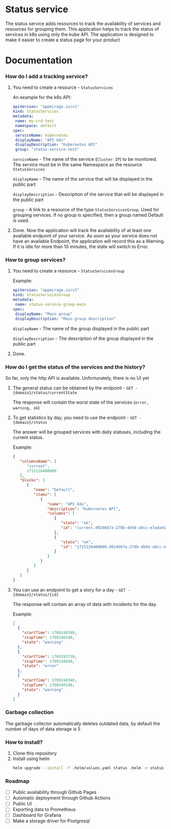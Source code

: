 # Status service

The status service adds resources to track the availability of services and resources for grouping them. This application helps to track the status of services in k8s using only the kube API. The application is designed to make it easier to create a status page for your product

# Documentation

### How do I add a tracking service?

1. You need to create a resource - ```StatusServices```

   An example for the k8s API:
   ```YAML
   apiVersion: "appmirage.io/v1"
   kind: StatusServices
   metadata:
    name: my-crd-test
    namespace: default
   spec:
    serviceName: kubernetes
    displayName: "API k8s"
    displayDescription: "Kubernetes API"
    group: "status-service-test"
   ```
   ```serviceName``` - The name of the service (```Cluster IP```) to be monitored. 
   The service must be in the same Namespace as the resource ```StatusServices```

   ```displayName``` - The name of the service that will be displayed in the public part

   ```displayDescription``` - Description of the service that will be displayed in the public part

   ```group``` - A link to a resource of the type ```StatusServicesGroup```. Used for grouping services.
   If no group is specified, then a group named Default is used.

2. Done. Now the application will track the availability of at least one available endpoint of your service.
   As soon as your service does not have an available Endpoint, the application will record this as a Warning. If it is idle for more than 10 minutes, the state will switch to Error.

### How to group services?

1. You need to create a resource - ```StatusServicesGroup```

   Example:
   ```YAML
   apiVersion: "appmirage.io/v1"
   kind: StatusServicesGroup
   metadata:
    name: status-service-group-main
   spec:
    displayName: "Main group"
    displayDescription: "Main group description"
    ```
   ```displayName``` - The name of the group displayed in the public part

   ```displayDescription``` - The description of the group displayed in the public part
2. Done.

### How do I get the status of the services and the history?
So far, only the http API is available. Unfortunately, there is no UI yet

1. The general status can be obtained by the endpoint - ```GET - {domain}/status/currentState```

   The response will contain the worst state of the services (```error, warning, ok```)
2. To get statistics by day, you need to use the endpoint - ```GET - {domain}/status```

   The answer will be grouped services with daily statuses, including the current status.

   Example:
   ```JSON
   {
      "columnsName": [
         "current",
         1715126400000
      ],
      "blocks": [
         {
            "name": "Default",
            "items": [
               {
                  "name": "API k8s",
                  "description": "Kubernetes API",
                  "columns": [
                     {
                        "state": "ok",
                        "id": "current.d024667a-278b-4b94-a0cc-e7ada417ccd2"
                     },
                     {
                        "state": "ok",
                        "id": "1715126400000.d024667a-278b-4b94-a0cc-e7ada417ccd2"
                     }
                  ]
               }
            ]
         }
      ]
   }
   ```
3. You can use an endpoint to get a story for a day - ```GET - {domain}/status/{id}```

   The response will contain an array of data with incidents for the day.

   Example:
   ```JSON
   [
     {
       "startTime": 1709240340,
       "stopTime": 1709240340,
       "state": "warning"
     },
     {
       "startTime": 1709193750,
       "stopTime": 1709194650,
       "state": "error"
     },
     {
       "startTime": 1709240340,
       "stopTime": 1709240340,
       "state": "warning"
     }
   ]
   ```

### Garbage collection

The garbage collector automatically deletes outdated data, by default the number of days of data storage is 5

### How to install?

1. Clone this repository
2. Install using helm
   ```bash
   helm upgrade --install -f .helm/values.yaml status .helm -n status --create-namespace --set "ingress.hosts[0].host=example\.ru"
   ```
### Roadmap

- [ ] Public availability through Github Pages
- [ ] Automatic deployment through Github Actions
- [ ] Public UI
- [ ] Exporting data to Prometheus
- [ ] Dashboard for Grafana
- [ ] Make a storage driver for Postgresql
